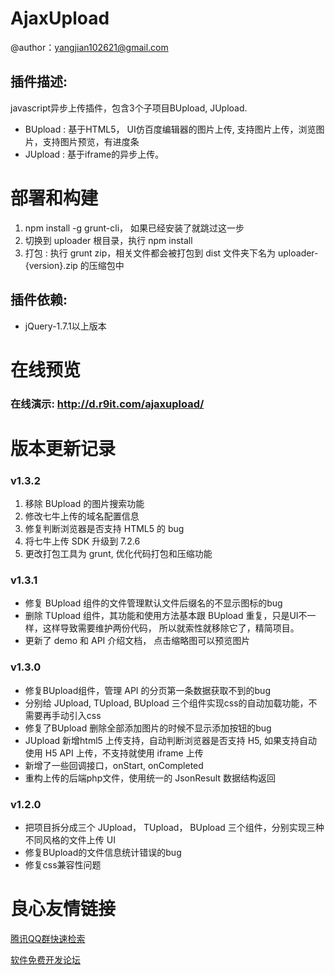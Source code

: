 AjaxUpload
========
>
@author：yangjian102621@gmail.com 

插件描述:
--------
javascript异步上传插件，包含3个子项目BUpload, JUpload.
* BUpload : 基于HTML5， UI仿百度编辑器的图片上传, 支持图片上传，浏览图片，支持图片预览，有进度条
* JUpload : 基于iframe的异步上传。

# 部署和构建
1. npm install -g grunt-cli， 如果已经安装了就跳过这一步
2. 切换到 uploader 根目录，执行 npm install
3. 打包 : 执行 grunt zip，相关文件都会被打包到 dist 文件夹下名为 uploader-{version}.zip 的压缩包中

插件依赖:
-------
* jQuery-1.7.1以上版本

在线预览
========
### 在线演示: http://d.r9it.com/ajaxupload/

版本更新记录
======

### v1.3.2
1. 移除 BUpload 的图片搜索功能
2. 修改七牛上传的域名配置信息
3. 修复判断浏览器是否支持 HTML5 的 bug
4. 将七牛上传 SDK 升级到 7.2.6
5. 更改打包工具为 grunt, 优化代码打包和压缩功能

### v1.3.1
* 修复 BUpload 组件的文件管理默认文件后缀名的不显示图标的bug
* 删除 TUpload 组件，其功能和使用方法基本跟 BUpload 重复，只是UI不一样，这样导致需要维护两份代码，
所以就索性就移除它了，精简项目。
* 更新了 demo 和 API 介绍文档， 点击缩略图可以预览图片

### v1.3.0
* 修复BUpload组件，管理 API 的分页第一条数据获取不到的bug
* 分别给 JUpload, TUpload, BUpload 三个组件实现css的自动加载功能，不需要再手动引入css
* 修复了BUpload 删除全部添加图片的时候不显示添加按钮的bug
* JUpload 新增html5 上传支持，自动判断浏览器是否支持 H5, 如果支持自动使用 H5 API 上传，不支持就使用 iframe 上传 
* 新增了一些回调接口，onStart, onCompleted 
* 重构上传的后端php文件，使用统一的 JsonResult 数据结构返回

### v1.2.0
* 把项目拆分成三个 JUpload， TUpload， BUpload 三个组件，分别实现三种不同风格的文件上传 UI
* 修复BUpload的文件信息统计错误的bug
* 修复css兼容性问题


 # 良心友情链接

[腾讯QQ群快速检索](http://u.720life.cn/s/8cf73f7c)

[软件免费开发论坛](http://u.720life.cn/s/bbb01dc0)